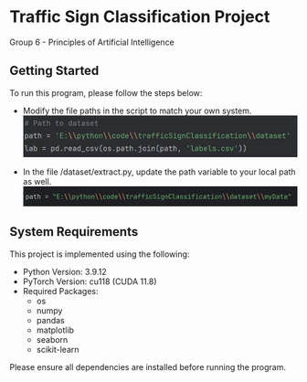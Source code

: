 # Traffic Sign Classification Project
Group 6 - Principles of Artificial Intelligence

## Getting Started
To run this program, please follow the steps below:
* Modify the file paths in the script to match your own system.
![img](https://raw.githubusercontent.com/maximum2974/markdown-image/develop/202412061234496.png)

* In the file /dataset/extract.py, update the path variable to your local path as well.
![img_1](https://raw.githubusercontent.com/maximum2974/markdown-image/develop/202412061234762.png)

## System Requirements
This project is implemented using the following:
* Python Version: 3.9.12
* PyTorch Version: cu118 (CUDA 11.8)
* Required Packages:
  * os
  * numpy
  * pandas
  * matplotlib
  * seaborn
  * scikit-learn

Please ensure all dependencies are installed before running the program.